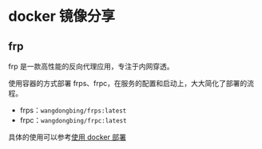 # docker 镜像分享

## frp

frp 是一款高性能的反向代理应用，专注于内网穿透。

使用容器的方式部署 frps、frpc，在服务的配置和启动上，大大简化了部署的流程。

- frps：`wangdongbing/frps:latest`
- frpc：`wangdongbing/frpc:latest`

具体的使用可以参考[使用 docker 部署](../../tools/frp/deploy-docker)
